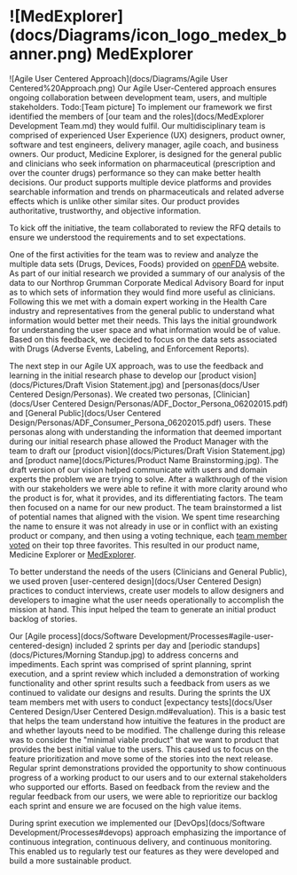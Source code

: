 # ![MedExplorer] (docs/Diagrams/icon_logo_medex_banner.png) MedExplorer
![Agile User Centered Approach](docs/Diagrams/Agile User Centered%20Approach.png)
Our Agile User-Centered approach ensures ongoing collaboration between development team, users, and multiple stakeholders.  Todo:[Team picture]   To implement our framework we first identified the members of [our team and the roles](docs/MedExplorer Development Team.md) they would fulfil.  Our multidisciplinary team is comprised of experienced User Experience (UX) designers, product owner, software and test engineers, delivery manager, agile coach, and business owners. Our product, Medicine Explorer, is designed for the general public and clinicians who seek information on pharmaceutical (prescription and over the counter drugs) performance so they can make better health decisions. Our product supports multiple device platforms and provides searchable information and trends on pharmaceuticals and related adverse effects which is unlike other similar sites. Our product provides authoritative, trustworthy, and objective information.

To kick off the initiative, the team collaborated to review the RFQ details to ensure we understood the requirements and to set expectations.

One of the first activities for the team was to review and analyze the multiple data sets (Drugs, Devices, Foods) provided on [openFDA](http://open.FDA.gov) website. As part of our initial research we provided a summary of our analysis of the data to our Northrop Grumman Corporate Medical Advisory Board for input as to which sets of information they would find more useful as clinicians. Following this we met with a domain expert working in the Health Care industry and representatives from the general public to understand what information would better met their needs. This lays the initial groundwork for understanding the user space and what information would be of value. Based on this feedback, we decided to focus on the data sets associated with Drugs (Adverse Events, Labeling, and Enforcement Reports).

The next step in our Agile UX approach, was to use the feedback and learning in the initial research phase to develop our [product vision](docs/Pictures/Draft Vision Statement.jpg) and [personas(docs/User Centered Design/Personas). We created two personas, [Clinician] (docs/User Centered Design/Personas/ADF_Doctor_Persona_06202015.pdf) and [General Public](docs/User Centered Design/Personas/ADF_Consumer_Persona_06202015.pdf) users. These personas along with understanding the information that deemed important during our initial research phase allowed the Product Manager with the team to draft our [product vision](docs/Pictures/Draft Vision Statement.jpg) and [product name](docs/Pictures/Product Name Brainstorming.jpg). The draft version of our vision helped communicate with users and domain experts the problem we are trying to solve. After a walkthrough of the vision with our stakeholders we were able to refine it with  more clarity around who the product is for, what it provides, and its differentiating factors. The team then focused on a name for our new product. The team brainstormed a list of potential names that aligned with the vision. We spent time researching the name to ensure it was not already in use or in conflict with an existing product or company, and then using a voting technique, each [team member voted](docs/Pictures/DotVoting.jpg) on their top three favorites. This resulted in our product name, Medicine Explorer or [MedExplorer](http://MedExplorer.northropgrumman.com).

To better understand the needs of the users (Clinicians and General Public), we used proven [user-centered design](docs/User Centered Design) practices to conduct interviews, create user models to allow designers and developers to imagine what the user needs operationally to accomplish the mission at hand. This input helped the team to generate an initial product backlog of stories.

Our [Agile process](docs/Software Development/Processes#agile-user-centered-design) included 2 sprints per day and [periodic standups](docs/Pictures/Morning Standup.jpg) to address concerns and impediments. Each sprint was comprised of sprint planning, sprint execution, and a sprint review which included a demonstration of working functionality and other sprint results such a feedback from users as we continued to validate our designs and results. During the sprints the UX team members met with users to conduct [expectancy tests](docs/User Centered Design/User Centered Design.md#evaluation). This is a basic test that helps the team understand how intuitive the features in the product are and whether layouts need to be modified.  The challenge during this release was to consider the "minimal viable product" that we want to product that provides the best initial value to the users. This caused us to focus on the feature prioritization and move some of the stories into the next release. Regular sprint demonstrations provided the opportunity to show continuous progress of a working product to our users and to our external stakeholders who supported our efforts. Based on feedback from the review and the regular feedback from our users, we were able to reprioritize our backlog each sprint and ensure we are focused on the high value items.

During sprint execution we implemented our [DevOps](docs/Software Development/Processes#devops) approach emphasizing the importance of continuous integration, continuous delivery, and continuous monitoring. This enabled us to regularly test our features as they were developed and build a more sustainable product.

